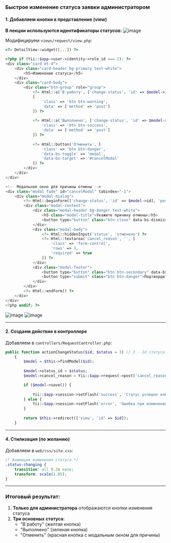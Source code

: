 ### Быстрое изменение статуса заявки администратором

#### 1. Добавляем кнопки в представление (view)

**В лекции используются идентификаторы статусов:** 
![image](https://github.com/user-attachments/assets/57418d98-81c5-4644-92ab-2204aed49933)



Модифицируем `views/request/view.php`:

```php
<?= DetailView::widget([...]) ?>

<?php if (Yii::$app->user->identity->role_id === 2): ?>
<div class="card mt-4">
    <div class="card-header bg-primary text-white">
        <h5>Изменение статуса</h5>
    </div>
    <div class="card-body">
        <div class="btn-group" role="group">
            <?= Html::a('В работу', ['change-status', 'id' => $model->id, 'status' => 2], // status => 2 - Id статуса "В работе"
            [
                'class' => 'btn btn-warning',
                'data' => ['method' => 'post']
            ]) ?>
            
            <?= Html::a('Выполнено', ['change-status', 'id' => $model->id, 'status' => 4], [
                'class' => 'btn btn-success',
                'data' => ['method' => 'post']
            ]) ?>
            
            <?= Html::button('Отменить', [
                'class' => 'btn btn-danger',
                'data-bs-toggle' => 'modal',
                'data-bs-target' => '#cancelModal'
            ]) ?>
        </div>
    </div>
</div>

<!-- Модальное окно для причины отмены -->
<div class="modal fade" id="cancelModal" tabindex="-1">
    <div class="modal-dialog">
        <?= Html::beginForm(['change-status', 'id' => $model->id], 'post') ?>
        <div class="modal-content">
            <div class="modal-header bg-danger text-white">
                <h5 class="modal-title">Укажите причину отмены</h5>
                <button type="button" class="btn-close" data-bs-dismiss="modal"></button>
            </div>
            <div class="modal-body">
                <?= Html::hiddenInput('status', 'отменено') ?>
                <?= Html::textarea('cancel_reason', '', [
                    'class' => 'form-control',
                    'rows' => 3,
                    'required' => true
                ]) ?>
            </div>
            <div class="modal-footer">
                <button type="button" class="btn btn-secondary" data-bs-dismiss="modal">Закрыть</button>
                <button type="submit" class="btn btn-danger">Подтвердить отмену</button>
            </div>
        </div>
        <?= Html::endForm() ?>
    </div>
</div>
<?php endif; ?>
```

![image](https://github.com/user-attachments/assets/ecfad1b4-f896-4e1c-ad3e-a130a27e49fc)
![image](https://github.com/user-attachments/assets/b136e19c-eb6f-48e5-adff-06bb3241839f)

---

#### 2. Создаем действие в контроллере

Добавляем в `controllers/RequestController.php`:

```php
public function actionChangeStatus($id, $status = 3) // 3 - Id статуса отмены
    {
        $model = $this->findModel($id);
        
        $model->status_id = $status;
        $model->cancel_reason = Yii::$app->request->post('cancel_reason');

        if ($model->save()) {
            
            Yii::$app->session->setFlash('success', 'Статус успешно изменен');
        } else {
            Yii::$app->session->setFlash('error', 'Ошибка при изменении статуса');
        }
        
        return $this->redirect(['view', 'id' => $id]);
    }
```



---

#### 4. Стилизация (по желанию)

Добавляем в `web/css/site.css`:

```css
/* Анимация изменения статуса */
.status-changing {
    transition: all 0.3s ease;
    transform: scale(1.05);
}
```

---

### Итоговый результат:

1. **Только для администратора**  отображаются кнопки изменения статуса
2. **Три основных статуса**:
   - "В работу" (желтая кнопка)
   - "Выполнено" (зеленая кнопка)
   - "Отменить" (красная кнопка с модальным окном для причины)
